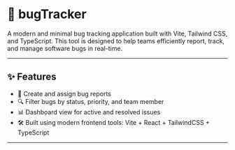 # 🐛 bugTracker

A modern and minimal bug tracking application built with Vite, Tailwind CSS, and TypeScript. This tool is designed to help teams efficiently report, track, and manage software bugs in real-time.

---

## ✨ Features

- 📝 Create and assign bug reports
- 🔍 Filter bugs by status, priority, and team member
- 📊 Dashboard view for active and resolved issues
- 🛠 Built using modern frontend tools: Vite + React + TailwindCSS + TypeScript

---

